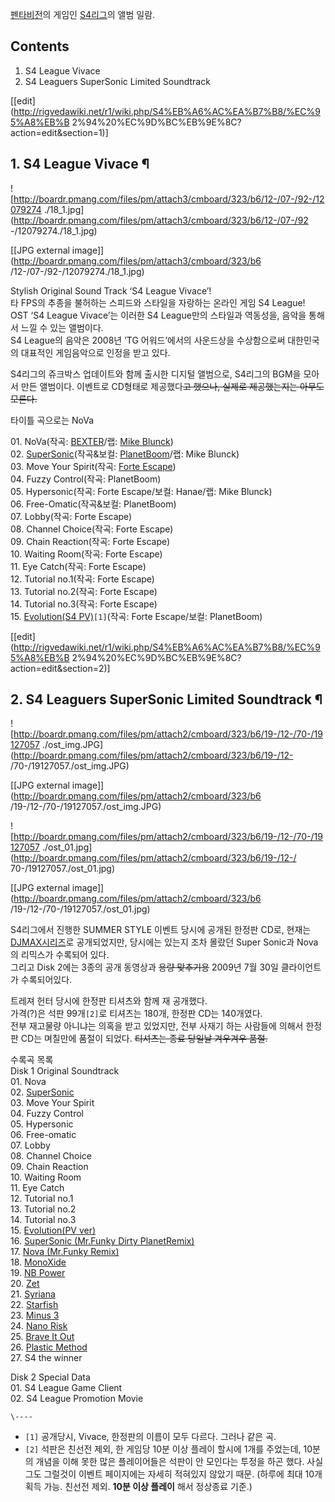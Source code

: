 [펜타비전](%ED%8E%9C%ED%83%80%EB%B9%84%EC%A0%84.md)의 게임인
[S4리그](S4%EB%A6%AC%EA%B7%B8.md)의 앨범 일람.

## Contents

    

1. S4 League Vivace 
2. S4 Leaguers SuperSonic Limited Soundtrack 

[[edit](http://rigvedawiki.net/r1/wiki.php/S4%EB%A6%AC%EA%B7%B8/%EC%95%A8%EB%B
2%94%20%EC%9D%BC%EB%9E%8C?action=edit&section=1)]

## 1. S4 League Vivace ¶

![http://boardr.pmang.com/files/pm/attach3/cmboard/323/b6/12-/07-/92-/12079274
./18_1.jpg](http://boardr.pmang.com/files/pm/attach3/cmboard/323/b6/12-/07-/92
-/12079274./18_1.jpg)

[[JPG external image]](http://boardr.pmang.com/files/pm/attach3/cmboard/323/b6
/12-/07-/92-/12079274./18_1.jpg)

  

Stylish Original Sound Track ‘S4 League Vivace’!  
타 FPS의 추종을 불허하는 스피드와 스타일을 자랑하는 온라인 게임 S4 League!  
OST ‘S4 League Vivace’는 이러한 S4 League만의 스타일과 역동성을, 음악을 통해서 느낄 수 있는 앨범이다.  
S4 League의 음악은 2008년 ’TG 어워드’에서의 사운드상을 수상함으로써 대한민국의 대표적인 게임음악으로 인정을 받고 있다.

  

S4리그의 쥬크박스 업데이트와 함께 출시한 디지털 앨범으로, S4리그의 BGM을 모아서 만든 앨범이다. 이벤트로 CD형태로
제공했다<del>고 했으나, 실제로 제공했는지는 아무도 모른다.</del>

  

타이틀 곡으로는 NoVa

  

01\. NoVa(작곡: [BEXTER](BEXTER.md)/랩: [Mike Blunck](Mike%20Blunck.md))  
02\. [SuperSonic](SuperSonic.md)(작곡&보컬: [PlanetBoom](PlanetBoom.md)/랩:
Mike Blunck)  
03\. Move Your Spirit(작곡: [Forte Escape](Forte%20Escape.md))  
04\. Fuzzy Control(작곡: PlanetBoom)  
05\. Hypersonic(작곡: Forte Escape/보컬: Hanae/랩: Mike Blunck)  
06\. Free-Omatic(작곡&보컬: PlanetBoom)  
07\. Lobby(작곡: Forte Escape)  
08\. Channel Choice(작곡: Forte Escape)  
09\. Chain Reaction(작곡: Forte Escape)  
10\. Waiting Room(작곡: Forte Escape)  
11\. Eye Catch(작곡: Forte Escape)  
12\. Tutorial no.1(작곡: Forte Escape)  
13\. Tutorial no.2(작곡: Forte Escape)  
14\. Tutorial no.3(작곡: Forte Escape)  
15\. [Evolution(S4 PV)](Evolution.md)`[1]`(작곡: Forte Escape/보컬: PlanetBoom)

  

[[edit](http://rigvedawiki.net/r1/wiki.php/S4%EB%A6%AC%EA%B7%B8/%EC%95%A8%EB%B
2%94%20%EC%9D%BC%EB%9E%8C?action=edit&section=2)]

## 2. S4 Leaguers SuperSonic Limited Soundtrack ¶

![http://boardr.pmang.com/files/pm/attach2/cmboard/323/b6/19-/12-/70-/19127057
./ost_img.JPG](http://boardr.pmang.com/files/pm/attach2/cmboard/323/b6/19-/12-
/70-/19127057./ost_img.JPG)

[[JPG external image]](http://boardr.pmang.com/files/pm/attach2/cmboard/323/b6
/19-/12-/70-/19127057./ost_img.JPG)

  

![http://boardr.pmang.com/files/pm/attach2/cmboard/323/b6/19-/12-/70-/19127057
./ost_01.jpg](http://boardr.pmang.com/files/pm/attach2/cmboard/323/b6/19-/12-/
70-/19127057./ost_01.jpg)

[[JPG external image]](http://boardr.pmang.com/files/pm/attach2/cmboard/323/b6
/19-/12-/70-/19127057./ost_01.jpg)

  

S4리그에서 진행한 SUMMER STYLE 이벤트 당시에 공개된 한정판 CD로, 현재는 [DJMAX시리즈](DJMAX%20%EC%8B%9C%EB%A6%AC%EC%A6%88.md)로 공개되었지만, 당시에는 있는지 조차 몰랐던 Super
Sonic과 Nova의 리믹스가 수록되어 있다.  
그리고 Disk 2에는 3종의 공개 동영상과 <del>용량 맞추기용</del> 2009년 7월 30일 클라이언트가 수록되어있다.

  

트레져 헌터 당시에 한정판 티셔츠와 함께 재 공개했다.  
가격(?)은 석판 99개`[2]`로 티셔츠는 180개, 한정판 CD는 140개였다.  
전부 재고물량 아니냐는 의혹을 받고 있었지만, 전부 사재기 하는 사람들에 의해서 한정판 CD는 며칠만에 품절이 되었다. <del>티셔츠는
종료 당일날 겨우겨우 품절.</del>

  

수록곡 목록  
Disk 1 Original Soundtrack  
01\. Nova  
02\. [SuperSonic](SuperSonic.md)  
03\. Move Your Spirit  
04\. Fuzzy Control  
05\. Hypersonic  
06\. Free-omatic  
07\. Lobby  
08\. Channel Choice  
09\. Chain Reaction  
10\. Waiting Room  
11\. Eye Catch  
12\. Tutorial no.1  
13\. Tutorial no.2  
14\. Tutorial no.3  
15\. [Evolution(PV ver)](Evolution.md)  
16\. [SuperSonic (Mr.Funky Dirty PlanetRemix)](Supersonic%20%7EMr.Funky%20Remix%7E.md)  
17\. [Nova (Mr.Funky Remix)](NOVA%20%7EMr.Funky%20Remix%7E.md)  
18\. [MonoXide](MonoXide.md)  
19\. [NB Power](NB%20Power.md)  
20\. [Zet](Zet.md)  
21\. [Syriana](Syriana.md)  
22\. [Starfish](Starfish.md)  
23\. [Minus 3](Minus%203.md)  
24\. [Nano Risk](Nano%20Risk.md)  
25\. [Brave It Out](Brave%20It%20Out.md)  
26\. [Plastic Method](Plastic%20Method.md)  
27\. S4 the winner

  

Disk 2 Special Data  
01\. S4 League Game Client  
02\. S4 League Promotion Movie

`\----`

  * `[1]` 공개당시, Vivace, 한정판의 이름이 모두 다르다. 그러나 같은 곡.
  * `[2]` 석판은 친선전 제외, 한 게임당 10분 이상 플레이 할시에 1개를 주었는데, 10분의 개념을 이해 못한 많은 플레이어들은 석판이 안 모인다는 투정을 하곤 했다. 사실 그도 그럴것이 이벤트 페이지에는 자세히 적혀있지 않았기 때문. (하루에 최대 10개 획득 가능. 친선전 제외. **10분 이상 플레이** 해서 정상종료 기준.)

